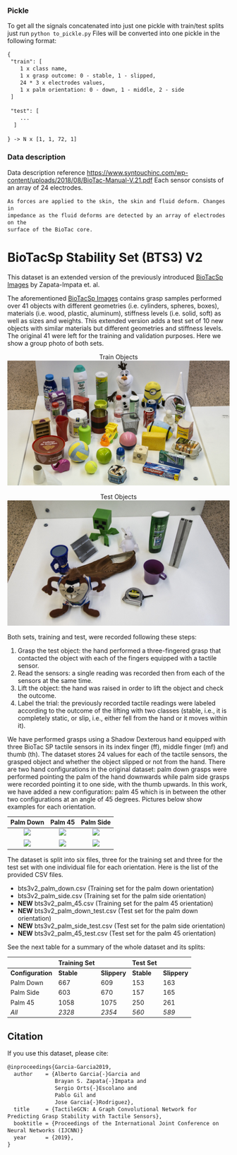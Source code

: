 ### Pickle
To get all the signals concatenated into just one 
pickle with train/test splits just run `python to_pickle.py`
Files will be converted into one pickle in the following format:
```
{
 "train": [
    1 x class name,
    1 x grasp outcome: 0 - stable, 1 - slipped, 
    24 * 3 x electrodes values, 
    1 x palm orientation: 0 - down, 1 - middle, 2 - side
 ]
 
 "test": [
    ...
  ]
    
} -> N x [1, 1, 72, 1]
```

### Data description
Data description reference https://www.syntouchinc.com/wp-content/uploads/2018/08/BioTac-Manual-V.21.pdf
Each sensor consists of an array of 24 electrodes.
```
As forces are applied to the skin, the skin and fluid deform. Changes in
impedance as the fluid deforms are detected by an array of electrodes on the
surface of the BioTac core.
```

# BioTacSp Stability Set (BTS3) V2

This dataset is an extended version of the previously introduced [BioTacSp Images](https://github.com/yayaneath/biotac-sp-images) by Zapata-Impata et. al.

The aforementioned [BioTacSp Images](https://github.com/yayaneath/biotac-sp-images) contains grasp samples performed over 41 objects with different geometries (i.e. cylinders, spheres, boxes), materials (i.e. wood, plastic, aluminum), stiffness levels (i.e. solid, soft) as well as sizes and weights. This extended version adds a test set of 10 new objects with similar materials but different geometries and stiffness levels. The original 41 were left for the training and validation purposes. Here we show a group photo of both sets.

<p align="center">
  Train Objects
  <img src="https://github.com/3dperceptionlab/biotacsp-stability-set-v2/blob/master/img/trainobjects2.jpg">
</p>

<p align="center">
  Test Objects
  <img src="https://github.com/3dperceptionlab/biotacsp-stability-set-v2/blob/master/img/testobjects.jpg">
</p>

Both sets, training and test, were recorded following these steps:

1) Grasp the test object: the hand performed a three-fingered grasp that contacted the object with each of the fingers equipped with a tactile sensor.
2) Read the sensors: a single reading was recorded then from each of the sensors at the same time.
3) Lift the object: the hand was raised in order to lift the object and check the outcome.
4) Label the trial: the previously recorded tactile readings were labeled according to the outcome of the lifting with two classes (stable, i.e., it is completely static, or slip, i.e., either fell from the hand or it moves within it).

We have performed grasps using a Shadow Dexterous hand equipped with three BioTac SP tactile sensors in its index finger (ff), middle finger (mf) and thumb (th). The dataset stores 24 values for each of the tactile sensors, the grasped object and whether the object slipped or not from the hand. There are two hand configurations in the original dataset: palm down grasps were performed pointing the palm of the hand downwards while palm side grasps were recorded pointing it to one side, with the thumb upwards. In this work, we have added a new configuration: palm 45 which is in between the other two configurations at an angle of 45 degrees. Pictures below show examples for each orientation.

| Palm Down | Palm 45 | Palm Side | 
|:-:|:-:|:-:|
|![](img/palmdown.jpg) | ![](img/palm45.jpg) | ![](img/palmside.jpg) |
|![](img/palmdown_grasp.jpg) | ![](img/palm45_grasp.jpg) | ![](img/palmside_grasp.jpg) |

The dataset is split into six files, three for the training set and three for the test set with one individual file for each orientation. Here is the list of the provided CSV files.

- bts3v2_palm_down.csv (Training set for the palm down orientation)
- bts3v2_palm_side.csv (Training set for the palm side orientation)
- **NEW** bts3v2_palm_45.csv (Training set for the palm 45 orientation)
- **NEW** bts3v2_palm_down_test.csv (Test set for the palm down orientation)
- **NEW** bts3v2_palm_side_test.csv (Test set for the palm side orientation)
- **NEW** bts3v2_palm_45_test.csv (Test set for the palm 45 orientation)

See the next table for a summary of the whole dataset and its splits:

|               | Training Set |          | Test Set |          |
|---------------|--------------|----------|----------|----------|
| **Configuration** | **Stable**       | **Slippery** | **Stable**   | **Slippery** |
| Palm Down     | 667          | 609      | 153      | 163      |
| Palm Side     | 603          | 670      | 157      | 165      |
| Palm 45       | 1058         | 1075     | 250      | 261      |
| *All*           | *2328*         | *2354*     | *560*      | *589*      |

## Citation

If you use this dataset, please cite:

```
@inproceedings{Garcia-Garcia2019,
  author    = {Alberto Garcia{-}Garcia and
               Brayan S. Zapata{-}Impata and
               Sergio Orts{-}Escolano and
               Pablo Gil and
               Jose Garcia{-}Rodriguez},
  title     = {TactileGCN: A Graph Convolutional Network for Predicting Grasp Stability with Tactile Sensors},
  booktitle = {Proceedings of the International Joint Conference on Neural Networks (IJCNN)}
  year      = {2019},
}

```
